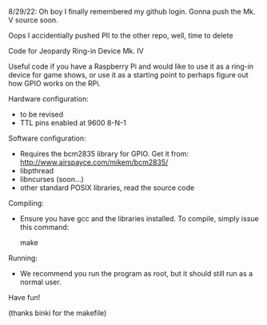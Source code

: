 8/29/22: Oh boy I finally remembered my github login. Gonna push the Mk. V source soon.

Oops I accidentially pushed PII to the other repo, well, time to delete

Code for Jeopardy Ring-in Device Mk. IV

Useful code if you have a Raspberry Pi and would like to use it as a ring-in device for game shows,
or use it as a starting point to perhaps figure out how GPIO works on the RPi.

Hardware configuration:

* to be revised
* TTL pins enabled at 9600 8-N-1

Software configuration:

* Requires the bcm2835 library for GPIO. Get it from:
  http://www.airspayce.com/mikem/bcm2835/
* libpthread
* libncurses (soon...)
* other standard POSIX libraries, read the source code

Compiling:

* Ensure you have gcc and the libraries installed.
  To compile, simply issue this command:

  make

Running:

* We recommend you run the program as root, but it should still run as a normal user.

Have fun!


(thanks binki for the makefile)
